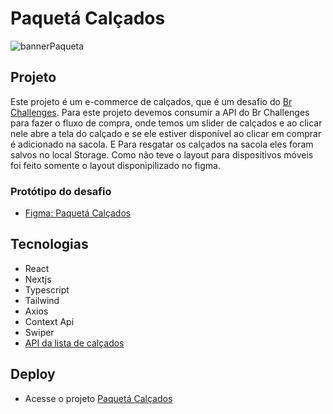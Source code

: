 # Paquetá Calçados
![bannerPaqueta](https://github.com/ClecioSousa00/br-challenges-paqueta-calcados/assets/123471873/bd3c28cb-1f48-4ec0-b606-7b898ed2db78)

## Projeto
Este projeto é um e-commerce de calçados, que é um desafio do [Br Challenges](https://www.brchallenges.com/).
Para este projeto devemos consumir a API do Br Challenges para fazer o fluxo de compra, onde temos um slider de calçados e ao clicar nele abre a tela do calçado e se ele estiver disponível ao clicar em comprar é adicionado na sacola. E Para resgatar os calçados na sacola eles foram salvos no local Storage. Como não teve o layout para dispositivos móveis foi feito somente o layout disponipilizado no figma.

### Protótipo do desafio
* [Figma: Paquetá Calçados](https://www.figma.com/file/df5XIaBPlnvzkMNUxhLFpq/Paqueta---BrChallenges?type=design&node-id=103-679&t=KjhTrIQyjw2wYAmO-0)

## Tecnologias
* React
* Nextjs
* Typescript
* Tailwind
* Axios
* Context Api
* Swiper
* [API da lista de calçados](https://api.brchallenges.com/api/paqueta/shoes)

## Deploy

* Acesse o projeto [Paquetá Calçados](https://br-challenges-paqueta-calcados-one.vercel.app/)
